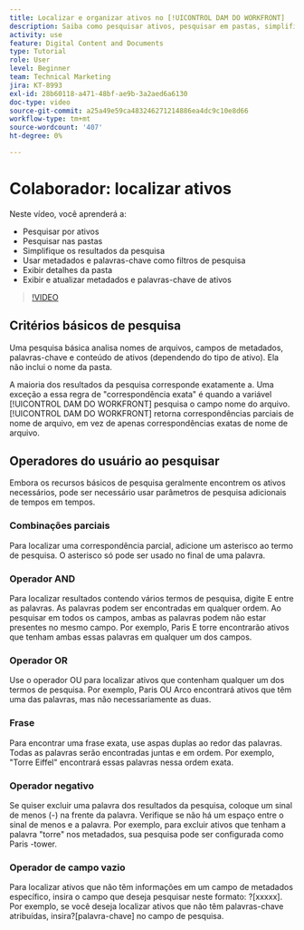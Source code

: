 ```yaml
---
title: Localizar e organizar ativos no [!UICONTROL DAM DO WORKFRONT]
description: Saiba como pesquisar ativos, pesquisar em pastas, simplificar resultados de pesquisa, usar metadados e palavras-chave como filtros de pesquisa e muito mais em [!UICONTROL DAM DO WORKFRONT].
activity: use
feature: Digital Content and Documents
type: Tutorial
role: User
level: Beginner
team: Technical Marketing
jira: KT-8993
exl-id: 28b60118-a471-48bf-ae9b-3a2aed6a6130
doc-type: video
source-git-commit: a25a49e59ca483246271214886ea4dc9c10e8d66
workflow-type: tm+mt
source-wordcount: '407'
ht-degree: 0%

---
```


# Colaborador: localizar ativos

Neste vídeo, você aprenderá a:

* Pesquisar por ativos
* Pesquisar nas pastas
* Simplifique os resultados da pesquisa
* Usar metadados e palavras-chave como filtros de pesquisa
* Exibir detalhes da pasta
* Exibir e atualizar metadados e palavras-chave de ativos

>[!VIDEO](https://video.tv.adobe.com/v/335253/?quality=12&learn=on)

## Critérios básicos de pesquisa

Uma pesquisa básica analisa nomes de arquivos, campos de metadados, palavras-chave e conteúdo de ativos (dependendo do tipo de ativo). Ela não inclui o nome da pasta.

A maioria dos resultados da pesquisa corresponde exatamente a. Uma exceção a essa regra de &quot;correspondência exata&quot; é quando a variável [!UICONTROL DAM DO WORKFRONT] pesquisa o campo nome do arquivo. [!UICONTROL DAM DO WORKFRONT] retorna correspondências parciais de nome de arquivo, em vez de apenas correspondências exatas de nome de arquivo.

## Operadores do usuário ao pesquisar

Embora os recursos básicos de pesquisa geralmente encontrem os ativos necessários, pode ser necessário usar parâmetros de pesquisa adicionais de tempos em tempos.

### Combinações parciais

Para localizar uma correspondência parcial, adicione um asterisco ao termo de pesquisa. O asterisco só pode ser usado no final de uma palavra.

### Operador AND

Para localizar resultados contendo vários termos de pesquisa, digite E entre as palavras. As palavras podem ser encontradas em qualquer ordem. Ao pesquisar em todos os campos, ambas as palavras podem não estar presentes no mesmo campo. Por exemplo, Paris E torre encontrarão ativos que tenham ambas essas palavras em qualquer um dos campos.

### Operador OR

Use o operador OU para localizar ativos que contenham qualquer um dos termos de pesquisa. Por exemplo, Paris OU Arco encontrará ativos que têm uma das palavras, mas não necessariamente as duas.

### Frase

Para encontrar uma frase exata, use aspas duplas ao redor das palavras. Todas as palavras serão encontradas juntas e em ordem. Por exemplo, &quot;Torre Eiffel&quot; encontrará essas palavras nessa ordem exata.

### Operador negativo

Se quiser excluir uma palavra dos resultados da pesquisa, coloque um sinal de menos (-) na frente da palavra. Verifique se não há um espaço entre o sinal de menos e a palavra. Por exemplo, para excluir ativos que tenham a palavra &quot;torre&quot; nos metadados, sua pesquisa pode ser configurada como Paris -tower.

### Operador de campo vazio

Para localizar ativos que não têm informações em um campo de metadados específico, insira o campo que deseja pesquisar neste formato: ?[xxxxx]. Por exemplo, se você deseja localizar ativos que não têm palavras-chave atribuídas, insira?[palavra-chave] no campo de pesquisa.
